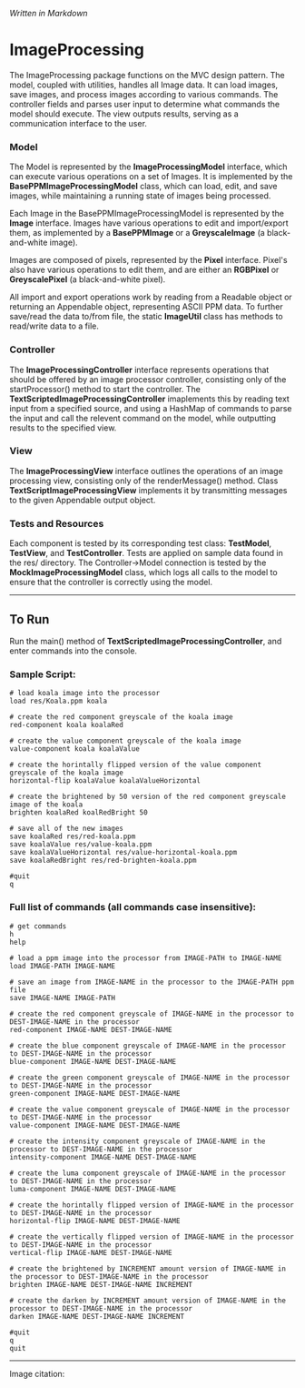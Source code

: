 *Written in Markdown*

# ImageProcessing

The ImageProcessing package functions on the MVC design pattern. The model, coupled with utilities, handles all Image data.
It can load images, save images, and process images according to various commands. The controller fields and parses user input to determine what 
commands the model should execute. The view outputs results, serving as a communication interface to the user.

### Model

The Model is represented by the **ImageProcessingModel** interface, which can execute various operations on a set of Images. It is implemented by the 
**BasePPMImageProcessingModel** class, which can load, edit, and save images, while maintaining a running state of images being processed.

Each Image in the BasePPMImageProcessingModel is represented by the **Image** interface. Images have various operations to edit and 
import/export them, as implemented by a **BasePPMImage** or a **GreyscaleImage** (a black-and-white image). 

Images are composed of pixels, represented by the **Pixel** interface. Pixel's also have various operations to edit them, and are either an
**RGBPixel** or **GreyscalePixel** (a black-and-white pixel).

All import and export operations work by reading from a Readable object or returning an Appendable object, representing ASCII PPM data. 
To further save/read the data to/from file, the static **ImageUtil** class has methods to read/write data to a file. 

### Controller

The **ImageProcessingController** interface represents operations that should be offered by an image processor controller, 
consisting only of the startProcessor() method to start the controller. The **TextScriptedImageProcessingController**
imaplements this by reading text input from a specified source, and using a HashMap of commands 
to parse the input and call the relevent command on the model, while 
outputting results to the specified view.

### View

The **ImageProcessingView** interface outlines the operations of an image processing view, consisting only of the 
renderMessage() method. Class **TextScriptImageProcessingView** implements it by transmitting messages to the
given Appendable output object.

### Tests and Resources

Each component is tested by its corresponding test class: **TestModel**, **TestView**, and **TestController**.
Tests are applied on sample data found in the res/ directory. The Controller->Model connection is tested
by the **MockImageProcessingModel** class, which logs all calls to the model to ensure that the controller
is correctly using the model.

---
## To Run

Run the main() method of **TextScriptedImageProcessingController**, and enter commands into the console.

### Sample Script:
```
# load koala image into the processor
load res/Koala.ppm koala

# create the red component greyscale of the koala image
red-component koala koalaRed

# create the value component greyscale of the koala image
value-component koala koalaValue

# create the horintally flipped version of the value component greyscale of the koala image
horizontal-flip koalaValue koalaValueHorizontal

# create the brightened by 50 version of the red component greyscale image of the koala
brighten koalaRed koalRedBright 50

# save all of the new images
save koalaRed res/red-koala.ppm
save koalaValue res/value-koala.ppm
save koalaValueHorizontal res/value-horizontal-koala.ppm
save koalaRedBright res/red-brighten-koala.ppm

#quit
q
```

### Full list of commands (all commands case insensitive):
```
# get commands
h
help

# load a ppm image into the processor from IMAGE-PATH to IMAGE-NAME
load IMAGE-PATH IMAGE-NAME

# save an image from IMAGE-NAME in the processor to the IMAGE-PATH ppm file
save IMAGE-NAME IMAGE-PATH

# create the red component greyscale of IMAGE-NAME in the processor to DEST-IMAGE-NAME in the processor
red-component IMAGE-NAME DEST-IMAGE-NAME

# create the blue component greyscale of IMAGE-NAME in the processor to DEST-IMAGE-NAME in the processor
blue-component IMAGE-NAME DEST-IMAGE-NAME

# create the green component greyscale of IMAGE-NAME in the processor to DEST-IMAGE-NAME in the processor
green-component IMAGE-NAME DEST-IMAGE-NAME

# create the value component greyscale of IMAGE-NAME in the processor to DEST-IMAGE-NAME in the processor
value-component IMAGE-NAME DEST-IMAGE-NAME

# create the intensity component greyscale of IMAGE-NAME in the processor to DEST-IMAGE-NAME in the processor
intensity-component IMAGE-NAME DEST-IMAGE-NAME

# create the luma component greyscale of IMAGE-NAME in the processor to DEST-IMAGE-NAME in the processor
luma-component IMAGE-NAME DEST-IMAGE-NAME

# create the horintally flipped version of IMAGE-NAME in the processor to DEST-IMAGE-NAME in the processor
horizontal-flip IMAGE-NAME DEST-IMAGE-NAME

# create the vertically flipped version of IMAGE-NAME in the processor to DEST-IMAGE-NAME in the processor
vertical-flip IMAGE-NAME DEST-IMAGE-NAME

# create the brightened by INCREMENT amount version of IMAGE-NAME in the processor to DEST-IMAGE-NAME in the processor
brighten IMAGE-NAME DEST-IMAGE-NAME INCREMENT

# create the darken by INCREMENT amount version of IMAGE-NAME in the processor to DEST-IMAGE-NAME in the processor
darken IMAGE-NAME DEST-IMAGE-NAME INCREMENT

#quit
q
quit
```
---
Image citation:
